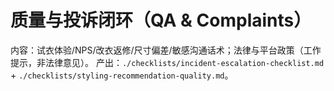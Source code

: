 # 质量与投诉闭环（QA & Complaints）

内容：试衣体验/NPS/改衣返修/尺寸偏差/敏感沟通话术；法律与平台政策（工作提示，非法律意见）。
产出：`./checklists/incident-escalation-checklist.md` + `./checklists/styling-recommendation-quality.md`。
